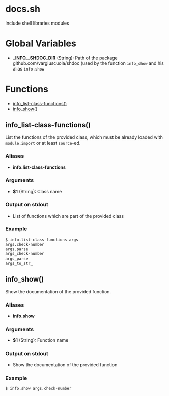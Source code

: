 # docs.sh

Include shell libraries modules

# Global Variables

* **\_INFO__SHDOC_DIR** (String): Path of the package github.com/vargiuscuola/shdoc (used by the function `info_show` and his alias `info.show`


# Functions
* [info_list-class-functions()](#info_list-class-functions)
* [info_show()](#info_show)


## info_list-class-functions()

List the functions of the provided class, which must be already loaded with `module.import` or at least `source`-ed.

### Aliases

* **info.list-class-functions**

### Arguments

* **$1** (String): Class name

### Output on stdout

* List of functions which are part of the provided class

### Example

```bash
$ info.list-class-functions args
args.check-number
args.parse
args_check-number
args_parse
args_to_str_
```

## info_show()

Show the documentation of the provided function.

### Aliases

* **info.show**

### Arguments

* **$1** (String): Function name

### Output on stdout

* Show the documentation of the provided function

### Example

```bash
$ info.show args.check-number
```


